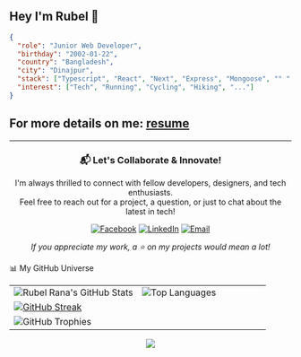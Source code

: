 ## Hey I'm Rubel 👋

```json
{
  "role": "Junior Web Developer",
  "birthday": "2002-01-22",
  "country": "Bangladesh",
  "city": "Dinajpur",
  "stack": ["Typescript", "React", "Next", "Express", "Mongoose", "" "..."],
  "interest": ["Tech", "Running", "Cycling", "Hiking", "..."]
}
```
## For more details on me: [resume](https://drive.google.com/file/d/17n_VFkJy0h4dY9RIv-nqh2MvXJfCnIT3/view?usp=sharing)
 
---

<div align="center">
<h3>📬 Let's Collaborate & Innovate!</h3>
<p>I'm always thrilled to connect with fellow developers, designers, and tech enthusiasts. <br/> Feel free to reach out for a project, a question, or just to chat about the latest in tech!</p>
<p>
<a href="https://www.facebook.com/share/rubel4000310" target="_blank"><img src="https://img.shields.io/badge/Facebook-1877F2?style=flat-square&logo=facebook&logoColor=white" alt="Facebook"></a>
<a href="https://www.linkedin.com/in/rubelrana123" target="_blank"><img src="https://img.shields.io/badge/LinkedIn-0A66C2?style=flat-square&logo=linkedin&logoColor=white" alt="LinkedIn"></a>
<a href="rubelrana.dev@gmail.com"><img src="https://img.shields.io/badge/Email-D14836?style=flat-square&logo=gmail&logoColor=white" alt="Email"></a>
</p>
<p style="font-style: italic;">If you appreciate my work, a ⭐ on my projects would mean a lot!</p>
</div>


📊 My GitHub Universe
<div align="center">
<table width="95%">
<tr>
<td width="50%">
<img src="https://github-readme-stats-sigma-five.vercel.app/api?username=rubelrana123&show_icons=true&theme=radical&hide_border=true&bg_color=0D1117&title_color=00BFFF&icon_color=00BFFF&text_color=FFF&rank_icon=github&count_private=true&include_all_commits=true&cache_seconds=60" alt="Rubel Rana's GitHub Stats" />
</td>
<td width="50%">
<img src="https://github-readme-stats-sigma-five.vercel.app/api/top-langs/?username=rubelrana123&layout=compact&theme=radical&hide_border=true&bg_color=0D1117&title_color=00BFFF&text_color=FFF&langs_count=8&cache_seconds=60" alt="Top Languages" />
</td>
</tr>
<tr>
<td colspan="2">
<a href="https://github.com/mehefujali">
<img src="https://github-readme-streak-stats.herokuapp.com/?user=rubelrana123&theme=radical&hide_border=true&background=0D1117&stroke=00BFFF&ring=00BFFF&fire=00BFFF&currStreakNum=FFF&sideNums=FFF&currStreakLabel=FFF&sideLabels=FFF&dates=FFF" alt="GitHub Streak" />
</a>
</td>
</tr>
<tr>
<td colspan="2">
<img src="https://github-profile-trophy.vercel.app/?username=rubelrana123&theme=radical&no-frame=true&no-bg=true&margin-w=4&margin-h=4&row=1&column=7&rank=-C" alt="GitHub Trophies" />
</td>
</tr>
</table>
</div>

<div align="center">
<img src="https://github-readme-activity-graph.vercel.app/graph?username=rubelrana123&bg_color=0d1117&color=ffffff&line=ff00bb&point=ffffff&area=true&hide_border=true"  />
</div>
 

 
